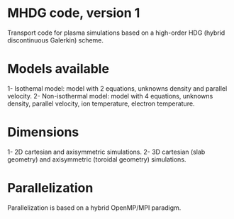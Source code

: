 # MHDG code, version 1
Transport code for plasma simulations based on a high-order HDG (hybrid discontinuous Galerkin) scheme.

# Models available
1- Isothemal model: model with 2 equations, unknowns density and parallel velocity.
2- Non-isothermal model: model with 4 equations, unknowns density, parallel velocity, ion temperature, electron temperature.

# Dimensions
1- 2D cartesian and axisymmetric simulations.
2- 3D cartesian (slab geometry) and axisymmetric (toroidal geometry) simulations.

# Parallelization
Parallelization is based on a hybrid OpenMP/MPI paradigm. 



